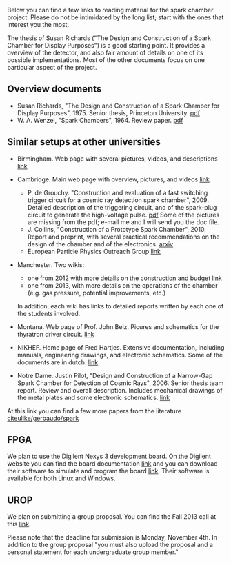 Below you can find a few links to reading material for the spark
chamber project. Please do not be intimidated by the long list; start
with the ones that interest you the most.

The thesis of Susan Richards ("The Design and Construction of a Spark
Chamber for Display Purposes") is a good starting point. It provides a
overview of the detector, and also fair amount of details on one of
its possible implementations. Most of the other documents focus on one
particular aspect of the project.

## Overview documents

- Susan Richards, "The Design and Construction of a Spark Chamber for
  Display Purposes", 1975. Senior thesis, Princeton University.
  [pdf](https://docs.google.com/file/d/0B3inNvIrVHvvWFNuZzFnYmZwZmM/edit?usp=sharing)
- W. A. Wenzel, "Spark Chambers", 1964. Review
  paper. [pdf](http://dx.doi.org/10.1146/annurev.ns.14.120164.001225)
  
## Similar setups at other universities

- Birmingham. Web page with several pictures, videos, and descriptions
  [link](http://www.hep.ph.bham.ac.uk/general/outreach/SparkChamber2/)

- Cambridge. Main web page with overview, pictures, and videos
  [link](http://www.hep.phy.cam.ac.uk/~lester/teaching/SparkChamber/SparkChamber.html)
  - P. de Grouchy. "Construction and evaluation of a fast switching
    trigger circuit for a cosmic ray detection spark chamber", 2009.
    Detailed description of the triggering circuit, and of the
    spark-plug circuit to generate the high-voltage
    pulse. [pdf](https://docs.google.com/file/d/0B3inNvIrVHvvMkxfSFVDenpkZFE/edit?usp=sharing)
    Some of the pictures are missing from the pdf; e-mail me and I
    will send you the doc file.
  - J. Collins, "Construction of a Prototype Spark Chamber",
    2010. Report and preprint, with several practical recommendations
    on the design of the chamber and of the electronics.
    [arxiv](http://arxiv.org/abs/1010.4010)
  - European Particle Physics Outreach Group
    [link](http://www.hep.phy.cam.ac.uk/~lester/teaching/SparkChamber/NIKHEF/eppog.web.cern.ch/eppog/Resources/SparkChamber.html)

- Manchester. Two wikis:
  - one from 2012 with more details on the construction and budget
  [link](http://manchestermphys2012.wikispaces.com)
  - one from 2013, with more details on the operations of the chamber
  (e.g. gas pressure, potential improvements, etc.)

  In addition, each wiki has links to detailed reports written by each
  one of the students involved.

- Montana. Web page of Prof. John Belz. Picures and schematics for the
  thyratron driver
  circuit. [link](http://www.physics.utah.edu/~belz/sparkchamber/sparkchamber.html)

- NIKHEF. Home page of Fred Hartjes. Extensive documentation,
  including manuals, engineering drawings, and electronic
  schematics. Some of the documents are in dutch. [link](http://www.nikhef.nl/~i56/)

- Notre Dame. Justin Pilot, "Design and Construction of a Narrow-Gap
  Spark Chamber for Detection of Cosmic Rays", 2006. Senior thesis
  team report. Review and overall description. Includes mechanical
  drawings of the metal plates and some electronic
  schematics. [link](https://docs.google.com/file/d/0B3inNvIrVHvvYVFJekNVTF9rem8/edit?usp=sharing)

At this link you can find a few more papers from the literature
[citeulike/gerbaudo/spark](http://www.citeulike.org/user/gerbaudo/tag/spark)


## FPGA

We plan to use the Digilent Nexys 3 development board. On the Digilent
website you can find the board documentation
[link](http://www.digilentinc.com/Products/Detail.cfm?Prod=NEXYS3) and
you can download their software to simulate and program the board
[link](http://www.digilentinc.com/Products/Detail.cfm?Prod=ADEPT2).
Their software is available for both Linux and Windows.

## UROP

We plan on submitting a group proposal. You can find the Fall 2013
call at this [link](http://www.urop.uci.edu/grants.html).

Please note that the deadline for submission is Monday, November 4th.
In addition to the group proposal "you must also upload the proposal
and a personal statement for each undergraduate group member."
